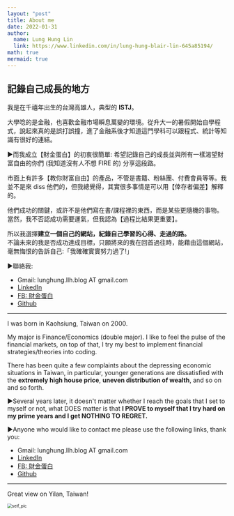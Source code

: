 ```yaml
---
layout: "post"
title: About me
date: 2022-01-31
author:
  name: Lung Hung Lin
  link: https://www.linkedin.com/in/lung-hung-blair-lin-645a85194/
math: true
mermaid: true
---
```


## 記錄自己成長的地方

我是在千禧年出生的台灣高雄人，典型的 **ISTJ**。 

大學唸的是金融，也喜歡金融市場瞬息萬變的環境。從升大一的暑假開始自學程式，說起來真的是誤打誤撞，進了金融系後才知道這門學科可以跟程式、統計等知識有很好的連結。

▶️而我成立【財金蛋白】的初衷很簡單: 希望記錄自己的成長並與所有一樣渴望財富自由的你們 (我知道沒有人不想 FIRE 的) 分享這段路。  

市面上有許多【教你財富自由】的產品，不管是書籍、粉絲團、付費會員等等。我並不是來 diss 他們的，但我總覺得，其實很多事情是可以用【倖存者偏差】解釋的。  

他們成功的關鍵，或許不是他們寫在書/課程裡的東西，而是某些更隨機的事物。  
當然，我不否認成功需要運氣，但我認為【過程比結果更重要】。  

所以我選擇**建立一個自己的網站，紀錄自己學習的心得、走過的路。**  
不論未來的我是否成功達成目標，只願將來的我在回首過往時，能藉由這個網站，毫無悔恨的告訴自己:「我確確實實努力過了!」

▶️聯絡我:

- Gmail: lunghung.llh.blog AT gmail.com
- [LinkedIn](https://www.linkedin.com/in/lung-hung-blair-lin-645a85194/)
- [FB: 財金蛋白](https://lnkd.in/gubi5MY6)
- [Github](https://github.com/LLH07)

---

I was born in Kaohsiung, Taiwan on 2000.

My major is Finance/Economics (double major). I like to feel the pulse of the financial markets, on top of that, I try my best to implement financial strategies/theories into coding. 

There has been quite a few complaints about the depressing economic situations in Taiwan, in particular, younger generations are dissatisfied with the **extremely high house price**, **uneven distribution of wealth**, and so on and so forth.  

▶️Several years later, it doesn't matter whether I reach the goals that I set to myself or not, what DOES matter is that **I PROVE to myself that I try hard on my prime years and I get NOTHING TO REGRET.**

▶️Anyone who would like to contact me please use the following links, thank you:

- Gmail: lunghung.llh.blog AT gmail.com
- [LinkedIn](https://www.linkedin.com/in/lung-hung-blair-lin-645a85194/)
- [FB: 財金蛋白](https://lnkd.in/gubi5MY6)
- [Github](https://github.com/LLH07)

---

Great view on Yilan, Taiwan!

<img src="https://lh3.googleusercontent.com/pw/AM-JKLUL_5LlbuHVIul_k0lwb6Mts1rQDIzgqHXP9FZ78KQoG5GgXPCLFa-C0kyY4-n1lZCJ_23PkJqm8qBBBDeVv-b3a9ikblG1gOUL33q-9O9YZcHgaqIJ1N9LhL3Fp1-9tBRhPuST0dUQWB97m1BQq6cj=w670-h893-no?authuser=0" alt="self_pic" style="zoom:67%;" />